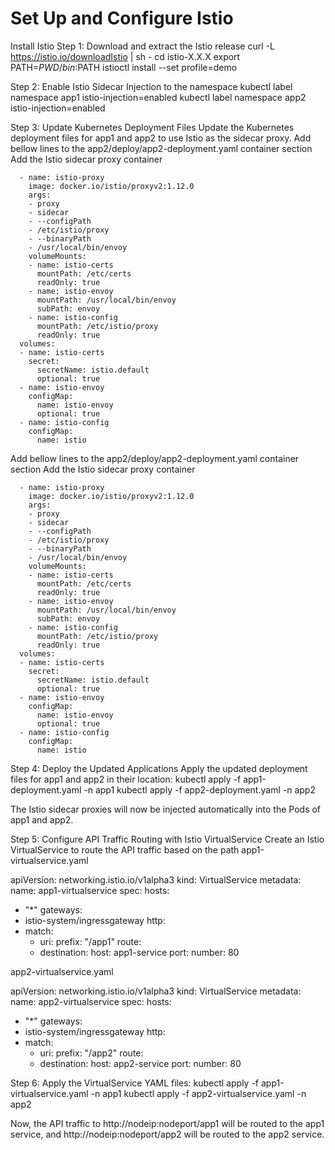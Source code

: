 # Set Up and Configure Istio

Install Istio
Step 1: Download and extract the Istio release
   curl -L https://istio.io/downloadIstio | sh -
   cd istio-X.X.X
   export PATH=$PWD/bin:$PATH
   istioctl install --set profile=demo

Step 2: Enable Istio Sidecar Injection to the namespace
   kubectl label namespace app1 istio-injection=enabled
   kubectl label namespace app2 istio-injection=enabled

Step 3: Update Kubernetes Deployment Files
Update the Kubernetes deployment files for app1 and app2 to use Istio as the sidecar proxy.
Add bellow lines to the app2/deploy/app2-deployment.yaml container section 
Add the Istio sidecar proxy container

      - name: istio-proxy
        image: docker.io/istio/proxyv2:1.12.0
        args:
        - proxy
        - sidecar
        - --configPath
        - /etc/istio/proxy
        - --binaryPath
        - /usr/local/bin/envoy
        volumeMounts:
        - name: istio-certs
          mountPath: /etc/certs
          readOnly: true
        - name: istio-envoy
          mountPath: /usr/local/bin/envoy
          subPath: envoy
        - name: istio-config
          mountPath: /etc/istio/proxy
          readOnly: true
      volumes:
      - name: istio-certs
        secret:
          secretName: istio.default
          optional: true
      - name: istio-envoy
        configMap:
          name: istio-envoy
          optional: true
      - name: istio-config
        configMap:
          name: istio


Add bellow lines to the app2/deploy/app2-deployment.yaml container section 
Add the Istio sidecar proxy container

      - name: istio-proxy
        image: docker.io/istio/proxyv2:1.12.0
        args:
        - proxy
        - sidecar
        - --configPath
        - /etc/istio/proxy
        - --binaryPath
        - /usr/local/bin/envoy
        volumeMounts:
        - name: istio-certs
          mountPath: /etc/certs
          readOnly: true
        - name: istio-envoy
          mountPath: /usr/local/bin/envoy
          subPath: envoy
        - name: istio-config
          mountPath: /etc/istio/proxy
          readOnly: true
      volumes:
      - name: istio-certs
        secret:
          secretName: istio.default
          optional: true
      - name: istio-envoy
        configMap:
          name: istio-envoy
          optional: true
      - name: istio-config
        configMap:
          name: istio 

Step 4: Deploy the Updated Applications
Apply the updated deployment files for app1 and app2 in their location:
   kubectl apply -f app1-deployment.yaml -n app1
   kubectl apply -f app2-deployment.yaml -n app2

The Istio sidecar proxies will now be injected automatically into the Pods of app1 and app2.

Step 5: Configure API Traffic Routing with Istio VirtualService
Create an Istio VirtualService to route the API traffic based on the path 
app1-virtualservice.yaml

apiVersion: networking.istio.io/v1alpha3
kind: VirtualService
metadata:
  name: app1-virtualservice
spec:
  hosts:
  - "*"
  gateways:
  - istio-system/ingressgateway
  http:
  - match:
    - uri:
        prefix: "/app1"
    route:
    - destination:
        host: app1-service
        port:
          number: 80


app2-virtualservice.yaml

apiVersion: networking.istio.io/v1alpha3
kind: VirtualService
metadata:
  name: app2-virtualservice
spec:
  hosts:
  - "*"
  gateways:
  - istio-system/ingressgateway
  http:
  - match:
    - uri:
        prefix: "/app2"
    route:
    - destination:
        host: app2-service
        port:
          number: 80


Step 6: Apply the VirtualService YAML files:
   kubectl apply -f app1-virtualservice.yaml -n app1
   kubectl apply -f app2-virtualservice.yaml -n app2

Now, the API traffic to http://nodeip:nodeport/app1 will be routed to the app1 service, and http://nodeip:nodeport/app2 will be routed to the app2 service.

